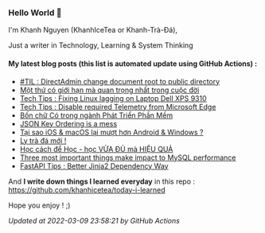 ### Hello World 👋

I'm Khanh Nguyen (KhanhIceTea or Khanh-Trà-Đá),

Just a writer in Technology, Learning & System Thinking

#### My latest blog posts (this list is automated update using GitHub Actions) :

- [#TIL : DirectAdmin change document root to public directory](https://khanhicetea.com/til/2022-03-09-directadmin-change-document-root-to-public-directory/)
- [Một thứ có giới hạn mà quan trọng nhất trong cuộc đời](https://khanhicetea.com/posts/mot-thu-co-gioi-han-quan-trong-nhat-trong-cuoc-doi/)
- [Tech Tips : Fixing Linux lagging on Laptop Dell XPS 9310](https://khanhicetea.com/posts/fixing-Linux-lagging-on-laptop-Dell-XPS-9310/)
- [Tech Tips : Disable required Telemetry from Microsoft Edge](https://khanhicetea.com/posts/how-to-disable-required-telemetry-from-ms-edge/)
- [Bốn chữ Có trong ngành Phát Triển Phần Mềm](https://khanhicetea.com/posts/four-able-in-software-development/)
- [JSON Key Ordering is a mess](https://khanhicetea.com/posts/json-key-ordering-is-a-mess/)
- [Tại sao iOS & macOS lại mượt hơn Android & Windows ?](https://khanhicetea.com/posts/tai-sao-ios-macos-lai-muot-hon-android-windows/)
- [Ly trà đá mới !](https://khanhicetea.com/posts/ly-tra-da-moi/)
- [Học cách để Học - học VỪA ĐỦ mà HIỆU QUẢ](https://khanhicetea.com/posts/hoc-cach-de-hoc-hoc-it-hon-hieu-qua-hon/)
- [Three most important things make impact to MySQL performance](https://khanhicetea.com/posts/MySQL-become-slow-check-three-important-things/)
- [FastAPI Tips : Better Jinja2 Dependency Way](https://khanhicetea.com/posts/fastapi-better-jinja2-dependency-way/)

And **I write down things I learned everyday** in this repo : https://github.com/khanhicetea/today-i-learned

Hope you enjoy ! ;)

*Updated at 2022-03-09 23:58:21 by GitHub Actions*

